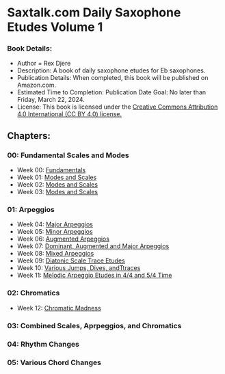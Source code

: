 # Saxtalk.com Daily Saxophone Etudes Volume 1

### Book Details:
   * Author = Rex Djere
   * Description: A book of daily saxophone etudes for Eb saxophones.
   * Publication Details: When completed, this book will be published on Amazon.com.
   * Estimated Time to Completion: Publication Date Goal: No later than Friday, March 22, 2024.
   * License: This book is licensed under the [Creative Commons Attribution 4.0 International (CC BY 4.0) license.](https://creativecommons.org/licenses/by/4.0/)

## Chapters:
### 00: Fundamental Scales and Modes
   * Week 00: [Fundamentals](https://github.com/RexDjere/DailySaxEtudesVol1/tree/main/00_week) 
   * Week 01: [Modes and Scales](https://github.com/RexDjere/DailySaxEtudesVol1/tree/main/01_week)
   * Week 02: [Modes and Scales](https://github.com/RexDjere/DailySaxEtudesVol1/tree/main/02_week)
   * Week 03: [Modes and Scales](https://github.com/RexDjere/DailySaxEtudesVol1/tree/main/03_week)
### 01: Arpeggios
   * Week 04: [Major Arpeggios](https://github.com/RexDjere/DailySaxEtudesVol1/tree/main/04_week)
   * Week 05: [Minor Arpeggios](https://github.com/RexDjere/DailySaxEtudesVol1/tree/main/05_week)
   * Week 06: [Augmented Arpeggios](https://github.com/RexDjere/DailySaxEtudesVol1/tree/main/06_week)
   * Week 07: [Dominant, Augmented and Major Arpeggios](https://github.com/RexDjere/DailySaxEtudesVol1/tree/main/07_week)
   * Week 08: [Mixed Arpeggios](https://github.com/RexDjere/DailySaxEtudesVol1/tree/main/08_week)
   * Week 09: [Diatonic Scale Trace Etudes](https://github.com/RexDjere/DailySaxEtudesVol1/tree/main/09_week)
   * Week 10: [Various Jumps, Dives, andTtraces](https://github.com/RexDjere/DailySaxEtudesVol1/tree/main/10_week)
   * Week 11: [Melodic Arpeggio Etudes in 4/4 and 5/4 Time](https://github.com/RexDjere/DailySaxEtudesVol1/tree/main/11_week)
### 02: Chromatics
   * Week 12: [Chromatic Madness](https://github.com/RexDjere/DailySaxEtudesVol1/tree/main/12_week)
### 03: Combined Scales, Aprpeggios, and Chromatics
### 04: Rhythm Changes
### 05: Various Chord Changes

